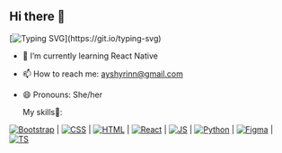 ## Hi there 👋
[![Typing SVG](https://readme-typing-svg.demolab.com?font=Fira+Code&pause=1000&color=BF743B&width=435&lines=I'm+Ayshirin.+Front-end+developer.+Nice+to+see+you+here!)](https://git.io/typing-svg)

- 🌱 I’m currently learning React Native
- 📫 How to reach me: ayshyrinn@gmail.com
- 😄 Pronouns: She/her

  My skills💪:

[![Bootstrap](https://github.com/tandpfun/skill-icons/blob/main/icons/Bootstrap.svg)](https://skillicons.dev)  | 
[![CSS](https://github.com/tandpfun/skill-icons/blob/main/icons/CSS.svg)](https://skillicons.dev)  | 
[![HTML](https://github.com/tandpfun/skill-icons/blob/main/icons/Htmx-Dark.svg)](https://skillicons.dev)  | 
[![React](https://github.com/tandpfun/skill-icons/blob/main/icons/React-Dark.svg)](https://skillicons.dev)  | 
[![JS](https://github.com/tandpfun/skill-icons/blob/main/icons/JavaScript.svg)](https://skillicons.dev)  | 
[![Python](https://github.com/tandpfun/skill-icons/blob/main/icons/Python-Dark.svg)](https://skillicons.dev)  | 
[![Figma](https://github.com/tandpfun/skill-icons/blob/main/icons/Figma-Dark.svg)](https://skillicons.dev)  | 
[![TS](https://github.com/tandpfun/skill-icons/blob/main/icons/TypeScript.svg)](https://skillicons.dev) 
